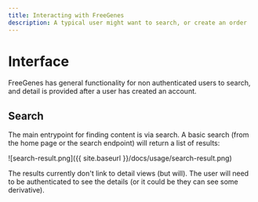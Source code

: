 ```yaml
---
title: Interacting with FreeGenes
description: A typical user might want to search, or create an order
---
```


# Interface

FreeGenes has general functionality for non authenticated users to search,
and detail is provided after a user has created an account.

## Search

The main entrypoint for finding content is via search. A basic search (from the
home page or the search endpoint) will return a list of results:

![search-result.png]({{ site.baseurl }}/docs/usage/search-result.png)

The results currently don't link to detail views (but will). The user will
need to be authenticated to see the details (or it could be they can
see some derivative).
